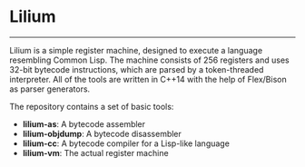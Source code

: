 # Lilium
-----------------
Lilium is a simple register machine, designed to execute a language resembling Common Lisp. The machine consists of 
256 registers and uses 32-bit bytecode instructions, which are parsed by a token-threaded interpreter. All of the tools
are written in C++14 with the help of Flex/Bison as parser generators.

The repository contains a set of basic tools:
 * **lilium-as**: A bytecode assembler
 * **lilium-objdump**: A bytecode disassembler
 * **lilium-cc**: A bytecode compiler for a Lisp-like language
 * **lilium-vm**: The actual register machine